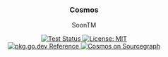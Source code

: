 <h3 align="center">Cosmos</h3>
<p align="center">SoonTM</p>
<p align="center">
    <a href="https://github.com/matthewpi/cosmos/actions/workflows/test.yml" title="Test Status">
        <img alt="Test Status" src="https://img.shields.io/github/workflow/status/actions/matthewpi/cosmos/test?style=flat-square">
    </a>
    <a href="LICENSE.md" title="License">
        <img alt="License: MIT" src="https://img.shields.io/github/license/matthewpi/cosmos?style=flat-square">
    </a>
    <br>
    <a href="https://pkg.go.dev/github.com/matthewpi/cosmos" title="pkg.go.dev Reference">
        <img alt="pkg.go.dev Reference" src="https://pkg.go.dev/badge/github.com/matthewpi/cosmos">
    </a>
    <a href="https://sourcegraph.com/github.com/matthewpi/cosmos?badge" title="Cosmos on Sourcegraph">
        <img alt="Cosmos on Sourcegraph" src="https://sourcegraph.com/github.com/matthewpi/cosmos/-/badge.svg?style=flat-square">
    </a>
</p>
